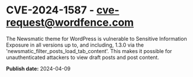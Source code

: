 # CVE-2024-1587 - cve-request@wordfence.com

The Newsmatic theme for WordPress is vulnerable to Sensitive Information Exposure in all versions up to, and including, 1.3.0 via the 'newsmatic_filter_posts_load_tab_content'. This makes it possible for unauthenticated attackers to view draft posts and post content.

**Publish date:** 2024-04-09
